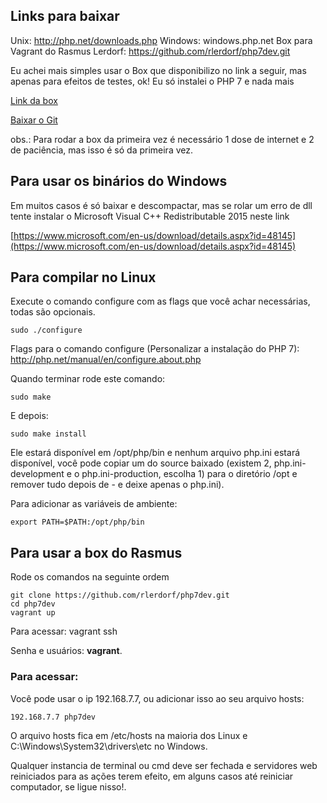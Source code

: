 ## Links para baixar

Unix: http://php.net/downloads.php
Windows: windows.php.net
Box para Vagrant do Rasmus Lerdorf: https://github.com/rlerdorf/php7dev.git

Eu achei mais simples usar o Box que disponibilizo no link a seguir, mas apenas para efeitos de testes, ok! Eu só instalei o PHP 7 e nada mais

[Link da box](https://github.com/WebDevBr/box-do-guia-php-7)

[Baixar o Git](http://www.git-scm.com/)

obs.: Para rodar a box da primeira vez é necessário 1 dose de internet e 2 de paciência, mas isso é só da primeira vez.

## Para usar os binários do Windows

Em muitos casos é só baixar e descompactar, mas se rolar um erro de dll tente instalar o Microsoft Visual C++ Redistributable 2015 neste link

[https://www.microsoft.com/en-us/download/details.aspx?id=48145](https://www.microsoft.com/en-us/download/details.aspx?id=48145)

## Para compilar no Linux

Execute o comando configure com as flags que você achar necessárias, todas são opcionais.

	sudo ./configure

Flags para o comando configure (Personalizar a instalação do PHP 7): http://php.net/manual/en/configure.about.php

Quando terminar rode este comando:

	sudo make

E depois:

	sudo make install

Ele estará disponível em /opt/php/bin e nenhum arquivo php.ini estará disponível, você pode copiar um do source baixado (existem 2, php.ini-development e o php.ini-production, escolha 1) para o diretório /opt e remover tudo depois de - e deixe apenas o php.ini).

Para adicionar as variáveis de ambiente:

	export PATH=$PATH:/opt/php/bin

## Para usar a box do Rasmus

Rode os comandos na seguinte ordem

	git clone https://github.com/rlerdorf/php7dev.git
	cd php7dev
	vagrant up

Para acessar:
	vagrant ssh

Senha e usuários: **vagrant**.

### Para acessar:

Você pode usar o ip 192.168.7.7, ou adicionar isso ao seu arquivo hosts:

	192.168.7.7 php7dev

O arquivo hosts fica em /etc/hosts na maioria dos Linux e C:\Windows\System32\drivers\etc no Windows.

Qualquer instancia de terminal ou cmd deve ser fechada e servidores web reiniciados para as ações terem efeito, em alguns casos até reiniciar computador, se ligue nisso!.